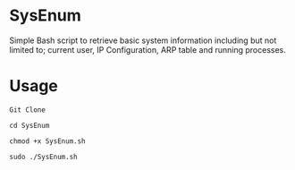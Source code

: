 # SysEnum
Simple Bash script to retrieve basic system information including but not limited to; current user, IP Configuration, ARP table and running processes.

# Usage
```
Git Clone

cd SysEnum

chmod +x SysEnum.sh

sudo ./SysEnum.sh

```

